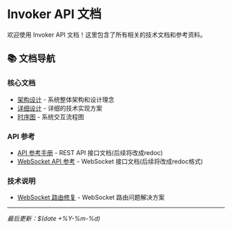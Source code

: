 # Invoker API 文档

欢迎使用 Invoker API 文档！这里包含了所有相关的技术文档和参考资料。

## 📚 文档导航

### 核心文档
- [架构设计](./architecture-zh.md) - 系统整体架构和设计理念
- [详细设计](./detailed-design-zh.md) - 详细的技术实现方案
- [时序图](./sequence-diagrams-zh.md) - 系统交互流程图

### API 参考
- [API 参考手册](./api-reference-zh.md) - REST API 接口文档(后续将改成redoc)
- [WebSocket API 参考](./websocket-api-reference-zh.md) - WebSocket 接口文档(后续将改成redoc格式)

### 技术说明
- [WebSocket 路由修复](./websocket-routing-fix.md) - WebSocket 路由问题解决方案

---

*最后更新：$(date +%Y-%m-%d)*

